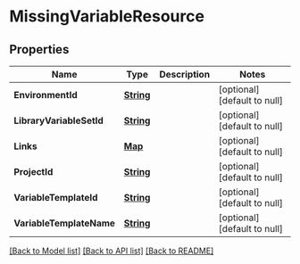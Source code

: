 # MissingVariableResource
## Properties

Name | Type | Description | Notes
------------ | ------------- | ------------- | -------------
**EnvironmentId** | [**String**](string.md) |  | [optional] [default to null]
**LibraryVariableSetId** | [**String**](string.md) |  | [optional] [default to null]
**Links** | [**Map**](string.md) |  | [optional] [default to null]
**ProjectId** | [**String**](string.md) |  | [optional] [default to null]
**VariableTemplateId** | [**String**](string.md) |  | [optional] [default to null]
**VariableTemplateName** | [**String**](string.md) |  | [optional] [default to null]

[[Back to Model list]](../README.md#documentation-for-models) [[Back to API list]](../README.md#documentation-for-api-endpoints) [[Back to README]](../README.md)

